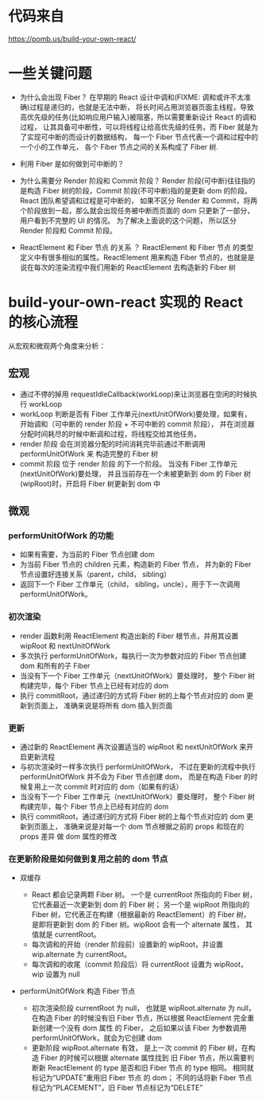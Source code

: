 # 代码来自

https://pomb.us/build-your-own-react/

# 一些关键问题

- 为什么会出现 Fiber？
  在早期的 React 设计中调和(FIXME: 调和或许不太准确)过程是递归的，也就是无法中断， 将长时间占用浏览器页面主线程，导致高优先级的任务(比如响应用户输入)被阻塞，所以需要重新设计 React 的调和过程， 让其具备可中断性，可以将线程让给高优先级的任务。而 Fiber 就是为了实现可中断的而设计的数据结构， 每一个 Fiber 节点代表一个调和过程中的一个小的工作单元， 各个 Fiber 节点之间的关系构成了 Fiber 树.

- 利用 Fiber 是如何做到可中断的？
- 为什么需要分 Render 阶段和 Commit 阶段？
  Render 阶段(可中断)往往指的是构造 Fiber 树的阶段，Commit 阶段(不可中断)指的是更新 dom 的阶段。
  React 团队希望调和过程是可中断的， 如果不区分 Render 和 Commit，将两个阶段放到一起，那么就会出现任务被中断而页面的 dom 只更新了一部分，用户看到不完整的 UI 的情况。
  为了解决上面说的这个问题， 所以区分 Render 阶段和 Commit 阶段。

- ReactElement 和 Fiber 节点 的关系 ？
  ReactElement 和 Fiber 节点 的类型定义中有很多相似的属性。ReactElement 用来构造 Fiber 节点的，也就是是说在每次的渲染流程中我们用新的 ReactElement 去构造新的 Fiber 树

# build-your-own-react 实现的 React 的核心流程

从宏观和微观两个角度来分析：

## 宏观

- 通过不停的掉用 requestIdleCallback(workLoop)来让浏览器在空闲的时候执行 workLoop
- workLoop 判断是否有 Fiber 工作单元(nextUnitOfWork)要处理，如果有， 开始调和（可中断的 render 阶段 + 不可中断的 commit 阶段）， 并在浏览器分配时间耗尽的时候中断调和过程，将线程交给其他任务。
- render 阶段 会在浏览器分配的时间消耗完毕前通过不断调用 performUnitOfWork 来 构造完整的 Fiber 树
- commit 阶段 位于 render 阶段 的下一个阶段。 当没有 Fiber 工作单元(nextUnitOfWork)要处理， 并且当前存在一个未被更新到 dom 的 Fiber 树(wipRoot)时，开启将 Fiber 树更新到 dom 中

## 微观

### performUnitOfWork 的功能

- 如果有需要，为当前的 Fiber 节点创建 dom
- 为当前 Fiber 节点的 children 元素，构造新的 Fiber 节点， 并为新的 Fiber 节点设置好连接关系（parent，child， sibling）
- 返回下一个 Fiber 工作单元（child， sibling，uncle），用于下一次调用 performUnitOfWork。

### 初次渲染

- render 函数利用 ReactElement 构造出新的 Fiber 根节点，并用其设置 wipRoot 和 nextUnitOfWork
- 多次执行 performUnitOfWork，每执行一次为参数对应的 Fiber 节点创建 dom 和所有的子 Fiber
- 当没有下一个 Fiber 工作单元（nextUnitOfWork）要处理时， 整个 Fiber 树 构建完毕，每个 Fiber 节点上已经有对应的 dom
- 执行 commitRoot，通过递归的方式将 Fiber 树的上每个节点对应的 dom 更新到页面上， 准确来说是将所有 dom 插入到页面

### 更新

- 通过新的 ReactElement 再次设置适当的 wipRoot 和 nextUnitOfWork 来开启更新流程
- 与初次渲染时一样多次执行 performUnitOfWork， 不过在更新的流程中执行 performUnitOfWork 并不会为 Fiber 节点创建 dom， 而是在构造 Fiber 的时候复用上一次 commit 时对应的 dom（如果有的话）
- 当没有下一个 Fiber 工作单元（nextUnitOfWork）要处理时， 整个 Fiber 树 构建完毕，每个 Fiber 节点上已经有对应的 dom
- 执行 commitRoot，通过递归的方式将 Fiber 树的上每个节点对应的 dom 更新到页面上， 准确来说是对每一个 dom 节点根据之前的 props 和现在的 props 差异 做 dom 属性的修改

### 在更新阶段是如何做到复用之前的 dom 节点

- 双缓存

  - React 都会记录两颗 Fiber 树。 一个是 currentRoot 所指向的 Fiber 树， 它代表最近一次更新到 dom 的 Fiber 树； 另一个是 wipRoot 所指向的 Fiber 树，它代表正在构建（根据最新的 ReactElement）的 Fiber 树， 是即将更新到 dom 的 Fiber 树。wipRoot 会有一个 alternate 属性， 其值就是 currentRoot。
  - 每次调和的开始（render 阶段前）设置新的 wipRoot，并设置 wip.alternate 为 currentRoot。
  - 每次调和的收尾（commit 阶段后）将 currentRoot 设置为 wipRoot， wip 设置为 null

- performUnitOfWork 构造 Fiber 节点
  - 初次渲染阶段 currentRoot 为 null， 也就是 wipRoot.alternate 为 null，在构造 Fiber 的时候没有旧 Fiber 节点，所以根据 ReactElement 完全重新创建一个没有 dom 属性 的 Fiber， 之后如果以该 Fiber 为参数调用 performUnitOfWork，就会为它创建 dom
  - 更新阶段 wipRoot.alternate 有效， 是上一次 commit 的 Fiber 树，在构造 Fiber 的时候可以根据 alternate 属性找到 旧 Fiber 节点，所以需要判断新 ReactElement 的 type 是否和旧 Fiber 节点 的 type 相同。 相同就标记为“UPDATE”重用旧 Fiber 节点 的 dom； 不同的话将新 Fiber 节点 标记为“PLACEMENT”，旧 Fiber 节点标记为“DELETE”
